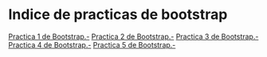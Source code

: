 # Indice de practicas de bootstrap
<a href="https://alexbry01.github.io/Practica1bootsrap.html">Practica 1 de Bootstrap.-</a>
<a href="https://alexbry01.github.io/Practica2bootstrap.html">Practica 2 de Bootstrap.-</a>
<a href="https://alexbry01.github.io/Practica3bootstrap.html">Practica 3 de Bootstrap.-</a>
<a href="https://alexbry01.github.io/practica4bootstrap.html">Practica 4 de Bootstrap.-</a>
<a href="https://alexbry01.github.io/practica5bootstrap.html">Practica 5 de Bootstrap.-</a>
